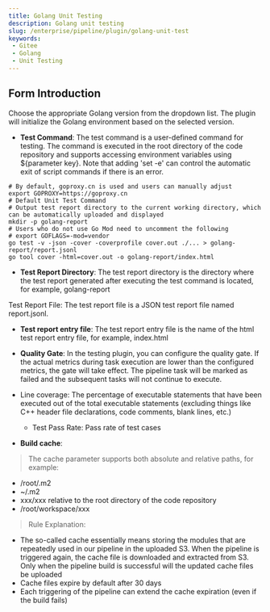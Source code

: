 ```yaml
---
title: Golang Unit Testing
description: Golang unit testing
slug: /enterprise/pipeline/plugin/golang-unit-test
keywords:
 - Gitee
 - Golang
 - Unit Testing
---
```


## Form Introduction

Choose the appropriate Golang version from the dropdown list. The plugin will initialize the Golang environment based on the selected version.

- **Test Command**: The test command is a user-defined command for testing. The command is executed in the root directory of the code repository and supports accessing environment variables using ${parameter key}. Note that adding 'set -e' can control the automatic exit of script commands if there is an error.

```shell
# By default, goproxy.cn is used and users can manually adjust
export GOPROXY=https://goproxy.cn
# Default Unit Test Command
# Output test report directory to the current working directory, which can be automatically uploaded and displayed
mkdir -p golang-report
# Users who do not use Go Mod need to uncomment the following
# export GOFLAGS=-mod=vendor
go test -v -json -cover -coverprofile cover.out ./... > golang-report/report.jsonl
go tool cover -html=cover.out -o golang-report/index.html
```

- **Test Report Directory**: The test report directory is the directory where the test report generated after executing the test command is located, for example, golang-report

Test Report File: The test report file is a JSON test report file named report.jsonl.

- **Test report entry file**: The test report entry file is the name of the html test report entry file, for example, index.html

- **Quality Gate**: In the testing plugin, you can configure the quality gate. If the actual metrics during task execution are lower than the configured metrics, the gate will take effect. The pipeline task will be marked as failed and the subsequent tasks will not continue to execute.
- Line coverage: The percentage of executable statements that have been executed out of the total executable statements (excluding things like C++ header file declarations, code comments, blank lines, etc.)
  - Test Pass Rate: Pass rate of test cases

- **Build cache**:

> The cache parameter supports both absolute and relative paths, for example:

- /root/.m2
- ~/.m2
- xxx/xxx relative to the root directory of the code repository
- /root/workspace/xxx

> Rule Explanation:

- The so-called cache essentially means storing the modules that are repeatedly used in our pipeline in the uploaded S3. When the pipeline is triggered again, the cache file is downloaded and extracted from S3.
Only when the pipeline build is successful will the updated cache files be uploaded
- Cache files expire by default after 30 days
- Each triggering of the pipeline can extend the cache expiration (even if the build fails)